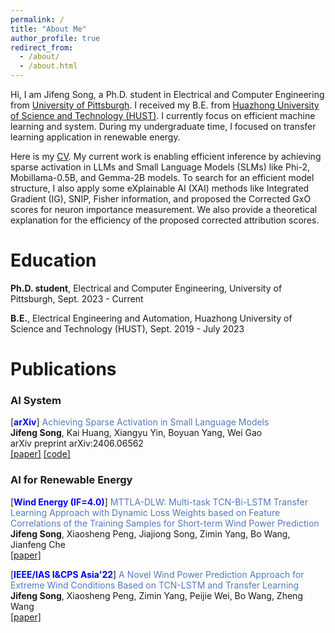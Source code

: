```yaml
---
permalink: /
title: "About Me"
author_profile: true
redirect_from: 
  - /about/
  - /about.html
---
```


Hi, I am Jifeng Song, a Ph.D. student in Electrical and Computer Engineering from [University of Pittsburgh](https://www.pitt.edu/). I received my B.E. from [Huazhong University of Science and Technology (HUST)](https://www.hust.edu.cn/). I currently focus on efficient machine learning and system. During my undergraduate time, I focused on transfer learning application in renewable energy.

Here is my [CV](http://Muhusystem.github.io/files/CV_JifengSong.pdf). My current work is enabling efficient inference by achieving sparse activation in LLMs and Small Language Models (SLMs) like Phi-2, Mobillama-0.5B, and Gemma-2B models. To search for an efficient model structure, I also apply some eXplainable AI (XAI) methods like Integrated Gradient (IG), SNIP, Fisher information, and proposed the Corrected GxO scores for neuron importance measurement. We also provide a theoretical explanation for the efficiency of the proposed corrected attribution scores.

Education
====
<b>Ph.D. student</b>, Electrical and Computer Engineering, University of Pittsburgh, Sept. 2023 - Current

<b>B.E.</b>, Electrical Engineering and Automation, Huazhong University of Science and Technology (HUST), Sept. 2019 - July 2023

Publications
====

### AI System

[<b><span style="color:blue">arXiv</span></b>]
<span style="color:#527bbd">Achieving Sparse Activation in Small Language Models</span><br> <b>Jifeng Song</b>, Kai Huang, Xiangyu Yin, Boyuan Yang, Wei Gao <br>
arXiv preprint arXiv:2406.06562<br>
[[paper]](https://arxiv.org/pdf/2406.06562)
[[code]](https://github.com/pittisl/Sparse-Activation)

### AI for Renewable Energy

[<b><span style="color:blue">Wind Energy (IF=4.0)</span></b>] 
<span style="color:#527bbd">MTTLA-DLW: Multi-task TCN-Bi-LSTM Transfer Learning Approach with Dynamic Loss Weights based on Feature Correlations of the Training Samples for Short-term Wind Power Prediction</span> <br>
<b>Jifeng Song</b>, Xiaosheng Peng, Jiajiong Song, Zimin Yang, Bo Wang, Jianfeng Che <br>
[[paper]](https://ieeexplore.ieee.org/document/9949665)

[<b><span style="color:blue">IEEE/IAS I&CPS Asia'22</span></b>] 
<span style="color:#527bbd">A Novel Wind Power Prediction Approach for Extreme Wind Conditions Based on TCN-LSTM and Transfer Learning</span> <br>
<b>Jifeng Song</b>, Xiaosheng Peng, Zimin Yang, Peijie Wei, Bo Wang, Zheng Wang <br>
[[paper]](https://ieeexplore.ieee.org/document/9949665)

